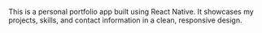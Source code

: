 This is a personal portfolio app built using React Native. It showcases my projects, skills, and contact information in a clean, responsive design.
